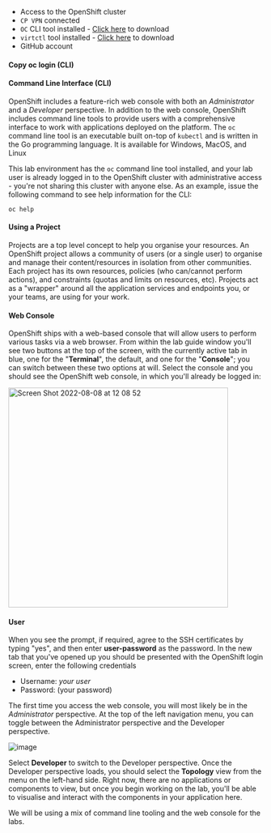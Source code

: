 - Access to the OpenShift cluster
- `CP VPN` connected
- `OC` CLI tool installed - [Click here]() to download
- `virtctl` tool installed - [Click here]() to download
- GitHub account

#### Copy oc login (CLI)


#### Command Line Interface (CLI)

OpenShift includes a feature-rich web console with both an *Administrator* and a *Developer* perspective. In addition to the web console, OpenShift includes command line tools to provide users with a comprehensive interface to work with applications deployed on the platform.  The `oc` command line tool is an executable built on-top of `kubectl` and is written in the Go programming language. It is available for Windows, MacOS, and Linux

This lab environment has the `oc` command line tool installed, and your lab user is already logged in to the OpenShift cluster with administrative access - you're not sharing this cluster with anyone else. As an example, issue the following command to see help information for the CLI:

```execute-1
oc help
```

#### Using a Project

Projects are a top level concept to help you organise your resources. An OpenShift project allows a community of users (or a single user) to organise and manage their content/resources in isolation from other communities. Each project has its own resources, policies (who can/cannot perform actions), and constraints (quotas and limits on resources, etc). Projects act as a "wrapper" around all the application services and endpoints you, or your teams, are using for your work.

#### Web Console

OpenShift ships with a web-based console that will allow users to perform various tasks via a web browser. From within the lab guide window you'll see two buttons at the top of the screen, with the currently active tab in blue, one for the "**Terminal**", the default, and one for the "**Console**"; you can switch between these two options at will. Select the console and you should see the OpenShift web console, in which you'll already be logged in:

<img width="434" alt="Screen Shot 2022-08-08 at 12 08 52" src="https://user-images.githubusercontent.com/64369864/183382562-9850df4c-d07b-4faa-af47-71d1f864dde3.png">

#### User

When you see the prompt, if required, agree to the SSH certificates by typing "yes", and then enter **user-password** as the password. 
In the new tab that you've opened up you should be presented with the OpenShift login screen, enter the following credentials

- Username: *your user*
- Password: (your password)

The first time you access the web console, you will most likely be in the *Administrator* perspective. At the top of the left navigation menu, you can toggle between the Administrator perspective and the Developer perspective.

![image](https://user-images.githubusercontent.com/64369864/183383429-56194be8-ccfe-49d9-9c76-f1825b97f2bd.png)

Select **Developer** to switch to the Developer perspective. Once the Developer perspective loads, you should select the **Topology** view from the menu on the left-hand side. Right now, there are no applications or components to view, but once you begin working on the lab, you'll be able to visualise and interact with the components in your application here.

We will be using a mix of command line tooling and the web console for the labs. 
